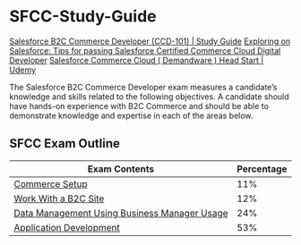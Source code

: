 # SFCC-Study-Guide

[Salesforce B2C Commerce Developer (CCD-101) \| Study Guide](https://www.testpreptraining.com/tutorial/salesforce-b2c-commerce-developer-ccd-101/)
[Exploring on Salesforce: Tips for passing Salesforce Certified Commerce Cloud Digital Developer](http://santanuboral.blogspot.com/2018/07/Commerce-Cloud-Digital-Dev.html)
[Salesforce Commerce Cloud ( Demandware ) Head Start \| Udemy](https://www.udemy.com/course/salesforce-commerce-cloud/)

The Salesforce B2C Commerce Developer exam measures a candidate’s knowledge and skills related to the following objectives. A candidate should have hands-on experience with B2C Commerce and should be able to demonstrate knowledge and expertise in each of the areas below.

## SFCC Exam Outline
| Exam Contents | Percentage
|-|-
| [Commerce Setup](commerce-setup.md) | 11%
| [Work With a B2C Site](work-with-a-b2c-site.md) | 12%
| [Data Management Using Business Manager Usage](data-management-using-business-manager-usage.md) | 24%
| [Application Development](application-development.md) | 53%
